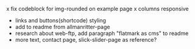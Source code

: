 x fix codeblock for img-rounded on example page
x columns responsive
- links and buttons(shortcode) styling
- add to readme from allmanritter-page
- research about web-ftp, add paragraph "flatmark as cms" to readme
- more text, contact page, slick-slider-page as reference?